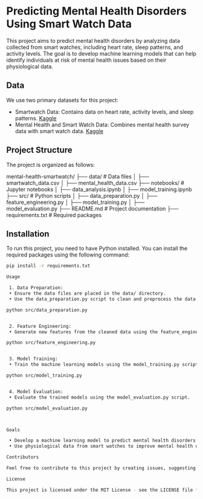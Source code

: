 # Predicting Mental Health Disorders Using Smart Watch Data
This project aims to predict mental health disorders by analyzing data collected from smart watches, including heart rate, sleep patterns, and activity levels. The goal is to develop machine learning models that can help identify individuals at risk of mental health issues based on their physiological data.

## Data
We use two primary datasets for this project:
- Smartwatch Data: Contains data on heart rate, activity levels, and sleep patterns. [Kaggle]([https://www.kaggle.com/shubhendra19/smartwatch-data](https://www.kaggle.com/code/amirmotefaker/smartwatch-data-analysis/output))
- Mental Health and Smart Watch Data: Combines mental health survey data with smart watch data. [Kaggle](https://www.kaggle.com/datasets/thedevastator/smartphone-sensor-data-for-mental-health-researc)

## Project Structure
The project is organized as follows:

mental-health-smartwatch/
├── data/                   # Data files
│   ├── smartwatch_data.csv
│   ├── mental_health_data.csv
├── notebooks/              # Jupyter notebooks
│   ├── data_analysis.ipynb
│   ├── model_training.ipynb
├── src/                    # Python scripts
│   ├── data_preparation.py
│   ├── feature_engineering.py
│   ├── model_training.py
│   ├── model_evaluation.py
├── README.md               # Project documentation
├── requirements.txt        # Required packages

## Installation
To run this project, you need to have Python installed. You can install the required packages using the following command:
```bash
pip install -r requirements.txt

Usage

 1. Data Preparation:
 • Ensure the data files are placed in the data/ directory.
 • Use the data_preparation.py script to clean and preprocess the data.

python src/data_preparation.py


 2. Feature Engineering:
 • Generate new features from the cleaned data using the feature_engineering.py script.

python src/feature_engineering.py


 3. Model Training:
 • Train the machine learning models using the model_training.py script.

python src/model_training.py


 4. Model Evaluation:
 • Evaluate the trained models using the model_evaluation.py script.

python src/model_evaluation.py



Goals

 • Develop a machine learning model to predict mental health disorders.
 • Use physiological data from smart watches to improve mental health diagnostics.

Contributors

Feel free to contribute to this project by creating issues, suggesting improvements, or submitting pull requests.

License

This project is licensed under the MIT License - see the LICENSE file for details.
